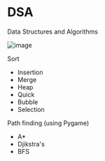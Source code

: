 # DSA
Data Structures and Algorithms

![image](https://user-images.githubusercontent.com/73673683/160130582-1d92ca0c-0107-43ad-a667-4e5091a46776.png)

Sort
* Insertion
* Merge
* Heap
* Quick
* Bubble
* Selection

Path finding (using Pygame)
* A*
* Djikstra's
* BFS
